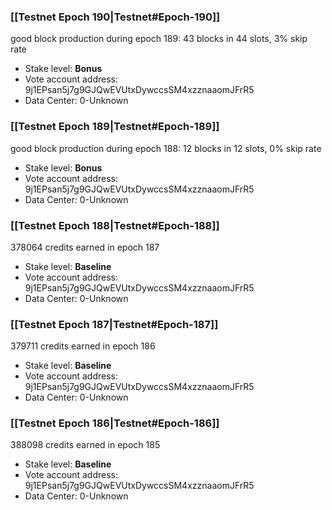 ### [[Testnet Epoch 190|Testnet#Epoch-190]]
good block production during epoch 189: 43 blocks in 44 slots, 3% skip rate
* Stake level: **Bonus** 
* Vote account address: 9j1EPsan5j7g9GJQwEVUtxDywccsSM4xzznaaomJFrR5
* Data Center: 0-Unknown
### [[Testnet Epoch 189|Testnet#Epoch-189]]
good block production during epoch 188: 12 blocks in 12 slots, 0% skip rate
* Stake level: **Bonus** 
* Vote account address: 9j1EPsan5j7g9GJQwEVUtxDywccsSM4xzznaaomJFrR5
* Data Center: 0-Unknown
### [[Testnet Epoch 188|Testnet#Epoch-188]]
378064 credits earned in epoch 187
* Stake level: **Baseline** 
* Vote account address: 9j1EPsan5j7g9GJQwEVUtxDywccsSM4xzznaaomJFrR5
* Data Center: 0-Unknown
### [[Testnet Epoch 187|Testnet#Epoch-187]]
379711 credits earned in epoch 186
* Stake level: **Baseline** 
* Vote account address: 9j1EPsan5j7g9GJQwEVUtxDywccsSM4xzznaaomJFrR5
* Data Center: 0-Unknown
### [[Testnet Epoch 186|Testnet#Epoch-186]]
388098 credits earned in epoch 185
* Stake level: **Baseline** 
* Vote account address: 9j1EPsan5j7g9GJQwEVUtxDywccsSM4xzznaaomJFrR5
* Data Center: 0-Unknown